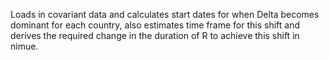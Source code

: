 Loads in covariant data and calculates start dates for when Delta becomes 
dominant for each country, also estimates time frame for this shift and derives
the required change in the duration of R to achieve this shift in nimue.
